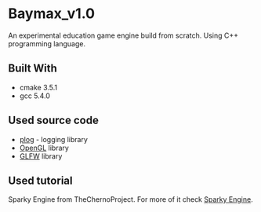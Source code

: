 # Baymax_v1.0
An experimental education game engine build from scratch. Using C++ programming language.


## Built With
* cmake 3.5.1
* gcc 5.4.0

## Used source code
* [plog](https://github.com/SergiusTheBest/plog) - logging library
* [OpenGL](https://www.opengl.org/) library
* [GLFW](http://www.glfw.org/) library

## Used tutorial
Sparky Engine from TheChernoProject.
For more of it check [Sparky Engine](https://www.youtube.com/watch?v=vWU8EltWTfM&list=PLlrATfBNZ98fqE45g3jZA_hLGUrD4bo6_).
